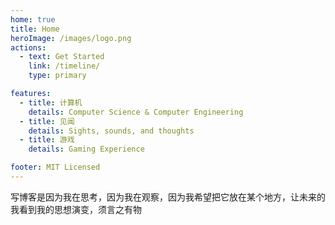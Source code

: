 ```yaml
---
home: true
title: Home
heroImage: /images/logo.png
actions:
  - text: Get Started
    link: /timeline/
    type: primary

features:
  - title: 计算机
    details: Computer Science & Computer Engineering
  - title: 见闻
    details: Sights, sounds, and thoughts
  - title: 游戏
    details: Gaming Experience

footer: MIT Licensed
---
```


写博客是因为我在思考，因为我在观察，因为我希望把它放在某个地方，让未来的我看到我的思想演变，须言之有物